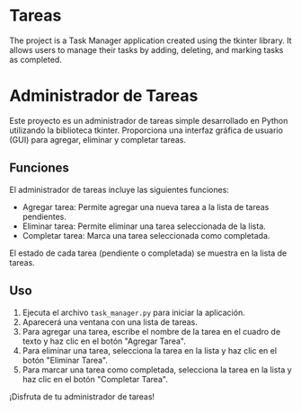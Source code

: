 # Tareas
The project is a Task Manager application created using the tkinter library. It allows users to manage their tasks by adding, deleting, and marking tasks as completed.

# Administrador de Tareas

Este proyecto es un administrador de tareas simple desarrollado en Python utilizando la biblioteca tkinter. Proporciona una interfaz gráfica de usuario (GUI) para agregar, eliminar y completar tareas.

## Funciones

El administrador de tareas incluye las siguientes funciones:

- Agregar tarea: Permite agregar una nueva tarea a la lista de tareas pendientes.
- Eliminar tarea: Permite eliminar una tarea seleccionada de la lista.
- Completar tarea: Marca una tarea seleccionada como completada.

El estado de cada tarea (pendiente o completada) se muestra en la lista de tareas.

## Uso

1. Ejecuta el archivo `task_manager.py` para iniciar la aplicación.
2. Aparecerá una ventana con una lista de tareas.
3. Para agregar una tarea, escribe el nombre de la tarea en el cuadro de texto y haz clic en el botón "Agregar Tarea".
4. Para eliminar una tarea, selecciona la tarea en la lista y haz clic en el botón "Eliminar Tarea".
5. Para marcar una tarea como completada, selecciona la tarea en la lista y haz clic en el botón "Completar Tarea".

¡Disfruta de tu administrador de tareas!



